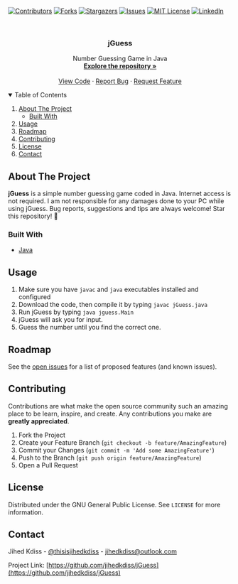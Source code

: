 [![Contributors][contributors-shield]][contributors-url]
[![Forks][forks-shield]][forks-url]
[![Stargazers][stars-shield]][stars-url]
[![Issues][issues-shield]][issues-url]
[![MIT License][license-shield]][license-url]
[![LinkedIn][linkedin-shield]][linkedin-url]

<!-- PROJECT LOGO -->
<br />
<p align="center">

  <h3 align="center">jGuess</h3>

  <p align="center">
    Number Guessing Game in Java
    <br />
    <a href="https://github.com/jihedkdiss/jGuess"><strong>Explore the repository »</strong></a>
    <br />
    <br />
    <a href="https://github.com/jihedkdiss/jGuess">View Code</a>
    ·
    <a href="https://github.com/jihedkdiss/jGuess/issues">Report Bug</a>
    ·
    <a href="https://github.com/jihedkdiss/jGuess/issues">Request Feature</a>
  </p>
</p>

<!-- TABLE OF CONTENTS -->
<details open="open">
  <summary>Table of Contents</summary>
  <ol>
    <li>
      <a href="#about-the-project">About The Project</a>
      <ul>
        <li><a href="#built-with">Built With</a></li>
      </ul>
    </li>
    <li><a href="#usage">Usage</a></li>
    <li><a href="#roadmap">Roadmap</a></li>
    <li><a href="#contributing">Contributing</a></li>
    <li><a href="#license">License</a></li>
    <li><a href="#contact">Contact</a></li>
  </ol>
</details>

<!-- ABOUT THE PROJECT -->
## About The Project

<b>jGuess</b> is a simple number guessing game coded in Java.
Internet access is not required. I am not responsible for any damages done to your PC while using jGuess.
Bug reports, suggestions and tips are always welcome!
Star this repository! 🌟


### Built With

* [Java](https://en.wikipedia.org/wiki/Java_(programming_language))

## Usage
1. Make sure you have `javac` and `java` executables installed and configured
2. Download the code, then compile it by typing `javac jGuess.java`
3. Run jGuess by typing `java jguess.Main`
4. jGuess will ask you for input.
5. Guess the number until you find the correct one.


<!-- ROADMAP -->
## Roadmap

See the [open issues](https://github.com/jihedkdiss/jGuess/issues) for a list of proposed features (and known issues).



<!-- CONTRIBUTING -->
## Contributing

Contributions are what make the open source community such an amazing place to be learn, inspire, and create. Any contributions you make are **greatly appreciated**.

1. Fork the Project
2. Create your Feature Branch (`git checkout -b feature/AmazingFeature`)
3. Commit your Changes (`git commit -m 'Add some AmazingFeature'`)
4. Push to the Branch (`git push origin feature/AmazingFeature`)
5. Open a Pull Request



<!-- LICENSE -->
## License

Distributed under the GNU General Public License. See `LICENSE` for more information.



<!-- CONTACT -->
## Contact

Jihed Kdiss - [@thisisjihedkdiss](https://facebook.com/thisisjihedkdiss) - jihedkdiss@outlook.com

Project Link: [https://github.com/jihedkdiss/jGuess](https://github.com/jihedkdiss/jGuess)


<!-- MARKDOWN LINKS & IMAGES -->
<!-- https://www.markdownguide.org/basic-syntax/#reference-style-links -->
[contributors-shield]: https://img.shields.io/github/contributors/jihedkdiss/jGuess.svg?style=for-the-badge
[contributors-url]: https://github.com/jihedkdiss/jGuess/graphs/contributors
[forks-shield]: https://img.shields.io/github/forks/jihedkdiss/jGuess.svg?style=for-the-badge
[forks-url]: https://github.com/jihedkdiss/jGuess/network/members
[stars-shield]: https://img.shields.io/github/stars/jihedkdiss/jGuess.svg?style=for-the-badge
[stars-url]: https://github.com/jihedkdiss/jGuess/stargazers
[issues-shield]: https://img.shields.io/github/issues/jihedkdiss/jGuess.svg?style=for-the-badge
[issues-url]: https://github.com/jihedkdiss/jGuess/issues
[license-shield]: https://img.shields.io/github/license/jihedkdiss/jGuess.svg?style=for-the-badge
[license-url]: https://github.com/jihedkdiss/jGuess/blob/master/LICENSE.txt
[linkedin-shield]: https://img.shields.io/badge/-LinkedIn-black.svg?style=for-the-badge&logo=linkedin&colorB=555
[linkedin-url]: https://linkedin.com/in/jihedkdiss